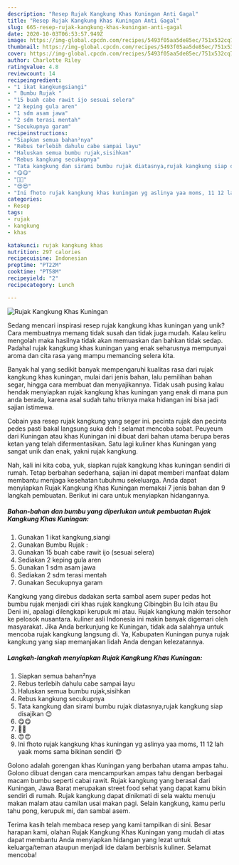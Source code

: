 ```yaml
---
description: "Resep Rujak Kangkung Khas Kuningan Anti Gagal"
title: "Resep Rujak Kangkung Khas Kuningan Anti Gagal"
slug: 665-resep-rujak-kangkung-khas-kuningan-anti-gagal
date: 2020-10-03T06:53:57.949Z
image: https://img-global.cpcdn.com/recipes/5493f05aa5de85ec/751x532cq70/rujak-kangkung-khas-kuningan-foto-resep-utama.jpg
thumbnail: https://img-global.cpcdn.com/recipes/5493f05aa5de85ec/751x532cq70/rujak-kangkung-khas-kuningan-foto-resep-utama.jpg
cover: https://img-global.cpcdn.com/recipes/5493f05aa5de85ec/751x532cq70/rujak-kangkung-khas-kuningan-foto-resep-utama.jpg
author: Charlotte Riley
ratingvalue: 4.8
reviewcount: 14
recipeingredient:
- "1 ikat kangkungsiangi"
- " Bumbu Rujak "
- "15 buah cabe rawit ijo sesuai selera"
- "2 keping gula aren"
- "1 sdm asam jawa"
- "2 sdm terasi mentah"
- "Secukupnya garam"
recipeinstructions:
- "Siapkan semua bahan²nya"
- "Rebus terlebih dahulu cabe sampai layu"
- "Haluskan semua bumbu rujak,sisihkan"
- "Rebus kangkung secukupnya"
- "Tata kangkung dan sirami bumbu rujak diatasnya,rujak kangkung siap disajikan 😊"
- "😋😋"
- "🤤🤤"
- "😍😍"
- "Ini fhoto rujak kangkung khas kuningan yg aslinya yaa moms, 11 12 lah yaak moms sama bikinan sendiri 😍"
categories:
- Resep
tags:
- rujak
- kangkung
- khas

katakunci: rujak kangkung khas 
nutrition: 297 calories
recipecuisine: Indonesian
preptime: "PT22M"
cooktime: "PT58M"
recipeyield: "2"
recipecategory: Lunch

---
```



![Rujak Kangkung Khas Kuningan](https://img-global.cpcdn.com/recipes/5493f05aa5de85ec/751x532cq70/rujak-kangkung-khas-kuningan-foto-resep-utama.jpg)

Sedang mencari inspirasi resep rujak kangkung khas kuningan yang unik? Cara membuatnya memang tidak susah dan tidak juga mudah. Kalau keliru mengolah maka hasilnya tidak akan memuaskan dan bahkan tidak sedap. Padahal rujak kangkung khas kuningan yang enak seharusnya mempunyai aroma dan cita rasa yang mampu memancing selera kita.

Banyak hal yang sedikit banyak mempengaruhi kualitas rasa dari rujak kangkung khas kuningan, mulai dari jenis bahan, lalu pemilihan bahan segar, hingga cara membuat dan menyajikannya. Tidak usah pusing kalau hendak menyiapkan rujak kangkung khas kuningan yang enak di mana pun anda berada, karena asal sudah tahu triknya maka hidangan ini bisa jadi sajian istimewa.

Cobain yaa resep rujak kangkung yang seger ini. pecinta rujak dan pecinta pedes pasti bakal langsung suka deh ! selamat mencoba sobat. Peuyeum dari Kuningan atau khas Kuningan ini dibuat dari bahan utama berupa beras ketan yang telah difermentasikan. Satu lagi kuliner khas Kuningan yang sangat unik dan enak, yakni rujak kangkung.


Nah, kali ini kita coba, yuk, siapkan rujak kangkung khas kuningan sendiri di rumah. Tetap berbahan sederhana, sajian ini dapat memberi manfaat dalam membantu menjaga kesehatan tubuhmu sekeluarga. Anda dapat menyiapkan Rujak Kangkung Khas Kuningan memakai 7 jenis bahan dan 9 langkah pembuatan. Berikut ini cara untuk menyiapkan hidangannya.

<!--inarticleads1-->

##### Bahan-bahan dan bumbu yang diperlukan untuk pembuatan Rujak Kangkung Khas Kuningan:

1. Gunakan 1 ikat kangkung,siangi
1. Gunakan  Bumbu Rujak :
1. Gunakan 15 buah cabe rawit ijo (sesuai selera)
1. Sediakan 2 keping gula aren
1. Gunakan 1 sdm asam jawa
1. Sediakan 2 sdm terasi mentah
1. Gunakan Secukupnya garam


Kangkung yang direbus dadakan serta sambal asem super pedas hot bumbu rujak menjadi ciri khas rujak kangkung Cibingbin Bu Icih atau Bu Deni ini, apalagi dilengkapi kerupuk mi atau. Rujak kangkung makin tersohor ke pelosok nusantara. kuliner asli Indonesia ini makin banyak digemari oleh masyarakat. Jika Anda berkunjung ke Kuningan, tidak ada salahnya untuk mencoba rujak kangkung langsung di. Ya, Kabupaten Kuningan punya rujak kangkung yang siap memanjakan lidah Anda dengan kelezatannya. 

<!--inarticleads2-->

##### Langkah-langkah menyiapkan Rujak Kangkung Khas Kuningan:

1. Siapkan semua bahan²nya
1. Rebus terlebih dahulu cabe sampai layu
1. Haluskan semua bumbu rujak,sisihkan
1. Rebus kangkung secukupnya
1. Tata kangkung dan sirami bumbu rujak diatasnya,rujak kangkung siap disajikan 😊
1. 😋😋
1. 🤤🤤
1. 😍😍
1. Ini fhoto rujak kangkung khas kuningan yg aslinya yaa moms, 11 12 lah yaak moms sama bikinan sendiri 😍


Golono adalah gorengan khas Kuningan yang berbahan utama ampas tahu. Golono dibuat dengan cara mencampurkan ampas tahu dengan berbagai macam bumbu seperti cabai rawit. Rujak kangkung yang berasal dari Kuningan, Jawa Barat merupakan street food sehat yang dapat kamu bikin sendiri di rumah. Rujak kangkung dapat dinikmati di sela waktu menuju makan malam atau camilan usai makan pagi. Selain kangkung, kamu perlu tahu pong, kerupuk mi, dan sambal asem. 

Terima kasih telah membaca resep yang kami tampilkan di sini. Besar harapan kami, olahan Rujak Kangkung Khas Kuningan yang mudah di atas dapat membantu Anda menyiapkan hidangan yang lezat untuk keluarga/teman ataupun menjadi ide dalam berbisnis kuliner. Selamat mencoba!
